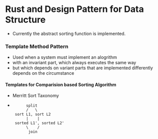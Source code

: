 # Rust and Design Pattern for Data Structure 
- Currently the abstract sorting function is implemented.

### Template Method Pattern
- Used when a system must implement an alogrithm
- with an invariant part, which always executes the same way
- but which depends on variant parts that are implemented differently depends on the circumstance

#### Templates for Comparision based Sorting Algorithm
- Merritt Sort Taxonomy  

- ```
        split
        /   \
   sort L1, sort L2
        |    |
   sorted L1', sorted L2'
        \    /
         join
   ```

